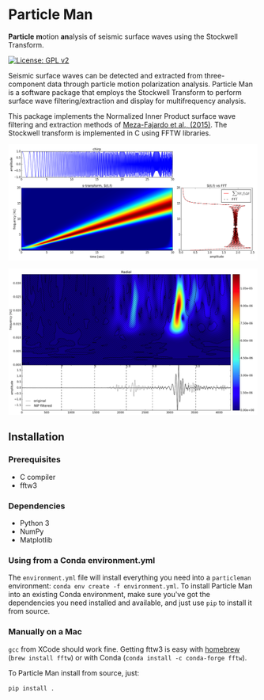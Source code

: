 # Particle Man

**Particle** **m**otion **an**alysis of seismic surface waves using the Stockwell Transform.


[![License: GPL v2](https://img.shields.io/badge/License-GPL%20v2-blue.svg)](https://www.gnu.org/licenses/old-licenses/gpl-2.0.en.html)

Seismic surface waves can be detected and extracted from three-component
data through particle motion polarization analysis.  Particle Man is a
software package that employs the Stockwell Transform to perform surface wave
filtering/extraction and display for multifrequency analysis.


This package implements the Normalized Inner Product surface wave filtering and extraction methods of
[Meza-Fajardo et al., (2015)](https://pubs.geoscienceworld.org/ssa/bssa/article/105/1/210/323461/identification-and-extraction-of-surface-waves).
The Stockwell transform is implemented in C using FFTW libraries.

![chirp](docs/src/data/chirp.png "Comparison to FFT for a chirp signal")

![filtered retrograde radial](docs/src/data/stransforms_scalar.png "Extracted Retrograde Rayleigh Waves")


## Installation

### Prerequisites

* C compiler
* fftw3

### Dependencies

* Python 3
* NumPy
* Matplotlib

### Using from a Conda environment.yml

The `environment.yml` file will install everything you need into a `particleman`
environment: `conda env create -f environment.yml`.  To install Particle Man into
an existing Conda environment, make sure you've got the dependencies you need installed
and available, and just use `pip` to install it from source.

### Manually on a Mac

`gcc` from XCode should work fine.  Getting fttw3 is easy with [homebrew](http://brew.sh/) (`brew install fftw`)
or with Conda (`conda install -c conda-forge fftw`).

To Particle Man install from source, just:

```bash
pip install .
```